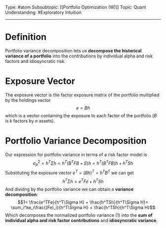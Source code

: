Type: #atom
Subsubtopic: [[Portfolio Optimization (W)]]
Topic: Quant 
Understanding: #Exploratory Intuition

----
# Definition

Portfolio variance decomposition lets us **decompose the historical variance of a portfolio** into the contributions by individual alpha and risk factors and idiosyncratic risk.
# Exposure Vector

The exposure vector is the factor exposure matrix of the portfolio multiplied by the holdings vector $$e = B h$$ which is a vector containing the exposure to each factor of the portfolio ($B$ is $k$ factors by $n$ assets).

# Portfolio Variance Decomposition

Our expression for portfolio variance in terms of a risk factor model is $$\sigma^2_p=h^T\Sigma h=h^T(B^TFB+S)h = h^T(B^TFB)h+h^TSh$$
Substituting the exposure vector $e^T= (Bh)^T= h^TB^T$ we can get $$ h^T\Sigma h = e^TFe+ h^TSh$$
And dividng by the portfolio variance we can obtain a **variance decomposition**:  $$1= \frac{e^TFe}{h^T\Sigma H} + \frac{h^TSh}{h^T\Sigma H}= \sum_i^ke_i\frac{(Fe)_i}{h^T\Sigma H} + \frac{h^TSh}{h^T\Sigma H}$$Which decomposes the normalized portfolio variance (1) into the **sum of individual alpha and risk factor contributions** and **idiosyncratic variance**.

